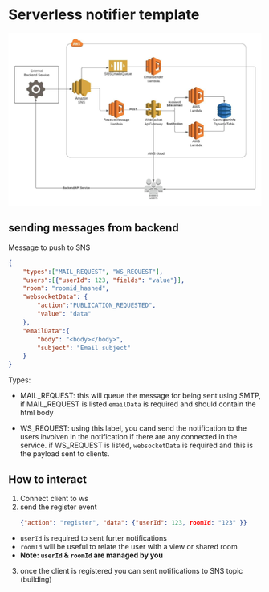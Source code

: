 # Serverless notifier template 

![](https://github.com/FlavioAandres/serverless-notification/blob/master/images/arch.jpeg)

## sending messages from backend 

Message to push to SNS 
```json
{
    "types":["MAIL_REQUEST", "WS_REQUEST"],
    "users":[{"userId": 123, "fields": "value"}],
    "room": "roomid_hashed",
    "websocketData": {
        "action":"PUBLICATION_REQUESTED",
        "value": "data"
    },
    "emailData":{
        "body": "<body></body>",
        "subject": "Email subject"
    }
}
```

Types: 
- MAIL_REQUEST: this will queue the message for being sent using SMTP, if MAIL_REQUEST is listed `emailData` is required and should contain the html body

- WS_REQUEST: using this label, you cand send the notification to the users involven in the notification if there are any connected in the service. if WS_REQUEST is listed, `websocketData` is required and this is the payload sent to clients.


## How to interact 
1. Connect client to ws 
2. send the register event 
    ```json
    {"action": "register", "data": {"userId": 123, roomId: "123" }}
    ```

 * `userId` is required to sent furter notifications
 * `roomId` will be useful to relate the user with a view or shared room  
 * **Note: `userId` & `roomId` are managed by you** 
3. once the client is registered you can sent notifications to SNS topic (building)
